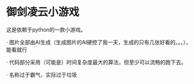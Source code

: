 # 御剑凌云小游戏

这是依赖于python的一款小游戏。

· 图片全部由AI生成（生成图片的AI硬控了我一天，生成的只有几张好看的。。。），能看就行

· 代码部分采用（可能是）时间复杂度最大的算法，但至少可以流畅的跑下去。

· 名称过于霸气，实际过于垃圾
